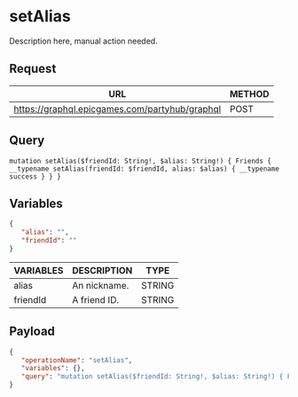 # setAlias

Description here, manual action needed.

## Request
| URL | METHOD |
| - | - |
| https://graphql.epicgames.com/partyhub/graphql | POST |

## Query
```
mutation setAlias($friendId: String!, $alias: String!) { Friends { __typename setAlias(friendId: $friendId, alias: $alias) { __typename success } } }
```

## Variables
```json
{
   "alias": "",
   "friendId": ""
}
```
| VARIABLES | DESCRIPTION | TYPE |
| - | - | - |
| alias | An nickname. | STRING |
| friendId | A friend ID. | STRING |

## Payload
```json
{
   "operationName": "setAlias",
   "variables": {},
   "query": "mutation setAlias($friendId: String!, $alias: String!) { Friends { __typename setAlias(friendId: $friendId, alias: $alias) { __typename success } } }"
}
```